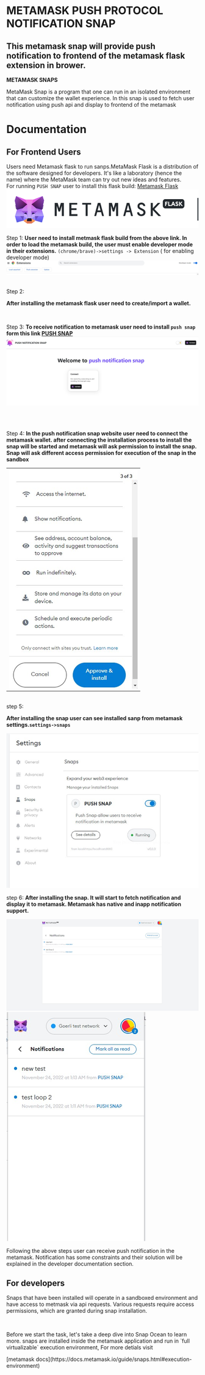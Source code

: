 # METAMASK PUSH PROTOCOL NOTIFICATION SNAP

## This metamask snap will provide push notification to frontend of the metamask flask extension in brower.

**METAMASK SNAPS**

<p>MetaMask Snap is a program that one can run in an isolated environment that can customize the wallet experience. In this snap is used to fetch user notification using push api and display to frontend of the metamask </p>

# Documentation

## For Frontend Users

Users need Metamask flask to run sanps.MetaMask Flask is a distribution of the software designed for developers. It's like a laboratory (hence the name) where the MetaMask team can try out new ideas and features. <br>
For running `PUSH SNAP` user to install this flask build: [Metamask Flask]("")
<img src="images/metamask.png"/>

Step 1: **User need to install metmask flask build from the above link. In order to load the metamask build, the user must enable developer mode in their extensions.**
`(chrome/brave)->settings -> Extension` ( for enabling developer mode)
<img src="images/devloper_mode.jpg"/>

<br>
Step 2:

**After installing the metamask flask user need to create/import a wallet.**

<br>

Step 3:
**To receive notification to metamask user need to install `push snap` form this link [PUSH SNAP]("")** <br>
<img src="images/push_snap_website.jpg">

<br><br>

Step 4:
**In the push notification snap website user need to connect the metamask wallet. after connecting the installation process to install the snap will be started and metamask will ask permission to install the snap. Snap will ask different access permission for execution of the snap in the sandbox**

<table>
  <tr>
    <td valign="top">
    <img src="images/data_access.jpg"/>
    </td>
  </tr>
</table>
<br>
step 5:

**After installing the snap user can see installed sanp from metamask settings.`settings->snaps`** <br>

<img src="images/snap_running.jpg"/>
<br>

step 6: **After installing the snap. It will start to fetch notification and display it to metamask. Metamask has native and inapp notification support.** <br>

<img src="images/notification_expand.jpg"> <br>
<img src="images/notification_box.jpg"> <br>

Following the above steps user can receive push notification in the metamask. Notification has some constraints and their solution will be explained in the developer documentation section.

## For developers

<p>Snaps that have been installed will operate in a sandboxed environment and have access to metmask via api requests. Various requests require access permissions, which are granted during snap installation. </p>

<br>
<p>
Before we start the task, let's take a deep dive into Snap Ocean to learn more. snaps are installed inside the metamask application and run in `full virtualizable` execution environment, For more detials visit  </p> [metamask docs](https://docs.metamask.io/guide/snaps.html#execution-environment)
